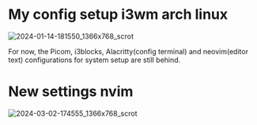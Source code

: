 # My config setup i3wm arch linux

![2024-01-14-181550_1366x768_scrot](https://github.com/RobertMiguel/dotfiles/assets/90520597/da639720-272b-428d-bde8-848061fc4b1f)

For now, the Picom, i3blocks, Alacritty(config terminal) and neovim(editor text) configurations for system setup are still behind.

# New settings nvim


![2024-03-02-174555_1366x768_scrot](https://github.com/RobertMiguel/dotfiles/assets/90520597/043e2df7-cab0-4fcc-807f-1fb11f1fed48)
